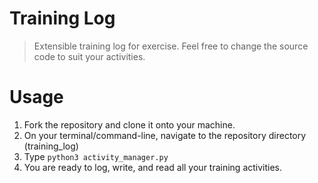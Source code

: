 # Training Log
>Extensible training log for exercise. Feel free to change the source code to suit your activities.

# Usage
<ol>
  <li>Fork the repository and clone it onto your machine.</li>
  <li>On your terminal/command-line, navigate to the repository directory (training_log)</li>
  <li>Type <code>python3 activity_manager.py</code></li>
  <li>You are ready to log, write, and read all your training activities.</li>
</ol>
